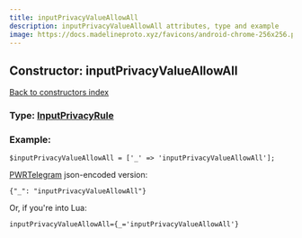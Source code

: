 ```yaml
---
title: inputPrivacyValueAllowAll
description: inputPrivacyValueAllowAll attributes, type and example
image: https://docs.madelineproto.xyz/favicons/android-chrome-256x256.png
---
```

## Constructor: inputPrivacyValueAllowAll  
[Back to constructors index](index.md)






### Type: [InputPrivacyRule](../types/InputPrivacyRule.md)


### Example:

```
$inputPrivacyValueAllowAll = ['_' => 'inputPrivacyValueAllowAll'];
```  

[PWRTelegram](https://pwrtelegram.xyz) json-encoded version:

```
{"_": "inputPrivacyValueAllowAll"}
```


Or, if you're into Lua:  


```
inputPrivacyValueAllowAll={_='inputPrivacyValueAllowAll'}

```


